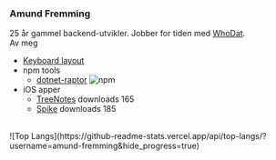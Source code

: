 ### Amund Fremming

25 år gammel backend-utvikler. Jobber for tiden med [WhoDat](https://github.com/Amund-Fremming/WhoDat).
<br />
Av meg

- [Keyboard layout](https://configure.zsa.io/ergodox-ez/layouts/YVddv/latest/0)
- npm tools
  - [dotnet-raptor](https://www.npmjs.com/package/dotnet-raptor) ![npm](https://img.shields.io/npm/dt/dotnet-raptor)
- iOS apper
  - [TreeNotes](https://apps.apple.com/no/app/treenotes/id6478814388?l=nb) downloads 165
  - [Spike](https://apps.apple.com/no/app/spike-drikkelek/id6477693860?l=nb) downloads 185

<br />
![Top Langs](https://github-readme-stats.vercel.app/api/top-langs/?username=amund-fremming&hide_progress=true)
